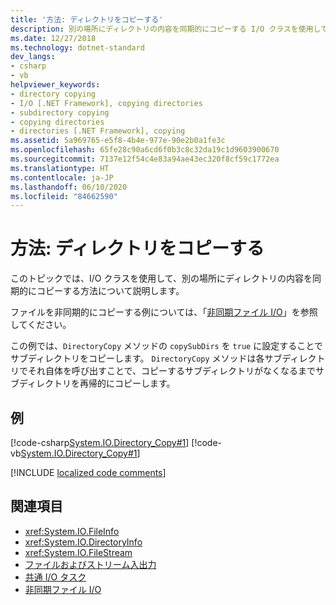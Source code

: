 ```yaml
---
title: '方法: ディレクトリをコピーする'
description: 別の場所にディレクトリの内容を同期的にコピーする I/O クラスを使用してディレクトリをコピーする方法を参照します。
ms.date: 12/27/2018
ms.technology: dotnet-standard
dev_langs:
- csharp
- vb
helpviewer_keywords:
- directory copying
- I/O [.NET Framework], copying directories
- subdirectory copying
- copying directories
- directories [.NET Framework], copying
ms.assetid: 5a969765-e5f8-4b4e-977e-90e2b0a1fe3c
ms.openlocfilehash: 65fe28c90a6cd6f0b3c8c32da19c1d9603900670
ms.sourcegitcommit: 7137e12f54c4e83a94ae43ec320f8cf59c1772ea
ms.translationtype: HT
ms.contentlocale: ja-JP
ms.lasthandoff: 06/10/2020
ms.locfileid: "84662590"
---
```

# <a name="how-to-copy-directories"></a>方法: ディレクトリをコピーする
このトピックでは、I/O クラスを使用して、別の場所にディレクトリの内容を同期的にコピーする方法について説明します。

ファイルを非同期的にコピーする例については、「[非同期ファイル I/O](asynchronous-file-i-o.md)」を参照してください。

この例では、`DirectoryCopy` メソッドの `copySubDirs` を `true` に設定することでサブディレクトリをコピーします。 `DirectoryCopy` メソッドは各サブディレクトリでそれ自体を呼び出すことで、コピーするサブディレクトリがなくなるまでサブディレクトリを再帰的にコピーします。  
  
## <a name="example"></a>例  
 [!code-csharp[System.IO.Directory_Copy#1](../../../samples/snippets/csharp/VS_Snippets_CLR_System/system.IO.Directory_Copy/cs/program.cs#1)]
 [!code-vb[System.IO.Directory_Copy#1](../../../samples/snippets/visualbasic/VS_Snippets_CLR_System/system.IO.Directory_Copy/vb/Program.vb#1)]  
  
[!INCLUDE [localized code comments](../../../includes/code-comments-loc.md)]

## <a name="see-also"></a>関連項目

- <xref:System.IO.FileInfo>
- <xref:System.IO.DirectoryInfo>
- <xref:System.IO.FileStream>
- [ファイルおよびストリーム入出力](index.md)
- [共通 I/O タスク](common-i-o-tasks.md)
- [非同期ファイル I/O](asynchronous-file-i-o.md)
